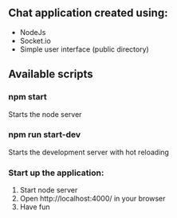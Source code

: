 ## Chat application created using:
- NodeJs
- Socket.io
- Simple user interface (public directory)

## Available scripts
### npm start
Starts the node server

### npm run start-dev
Starts the development server with hot reloading

### Start up the application:
1. Start node server
1. Open http://localhost:4000/ in your browser
1. Have fun 
